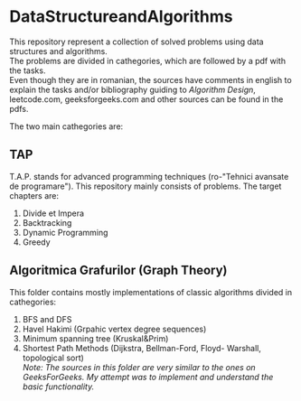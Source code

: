 # DataStructureandAlgorithms

This repository represent a collection of solved problems using data structures and algorithms.<br>
The problems are divided in cathegories, which are followed by a pdf with the tasks.<br>
Even though they are in romanian, the sources have comments in english to explain the tasks and/or bibliography guiding to _Algorithm Design_, leetcode.com, geeksforgeeks.com and other sources can be found in the pdfs.

The two main cathegories are:
## TAP
T.A.P. stands for advanced programming techniques (ro-"Tehnici avansate de programare").
This repository mainly consists of problems. 
The target chapters are:
1. Divide et Impera
2. Backtracking
3. Dynamic Programming
4. Greedy

## Algoritmica Grafurilor (Graph Theory)
This folder contains mostly implementations of classic algorithms divided in cathegories:
1. BFS and DFS
2. Havel Hakimi (Grpahic vertex degree sequences)
3. Minimum spanning tree (Kruskal&Prim)
4. Shortest Path Methods (Dijkstra, Bellman-Ford, Floyd- Warshall, topological sort)<br>
_Note: The sources in this folder are very similar to the ones on GeeksForGeeks. My attempt was to implement and understand the basic functionality._
